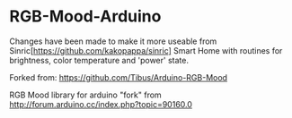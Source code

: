 # RGB-Mood-Arduino
Changes have been made to make it more useable from Sinric[https://github.com/kakopappa/sinric] Smart Home with routines for brightness, color temperature and 'power' state.

Forked from: https://github.com/Tibus/Arduino-RGB-Mood

RGB Mood library for arduino "fork" from http://forum.arduino.cc/index.php?topic=90160.0

